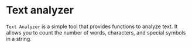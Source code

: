 # Text analyzer

`Text Analyzer` is a simple tool that provides functions to analyze text. It allows you to count the number
of words, characters, and special symbols in a string.
